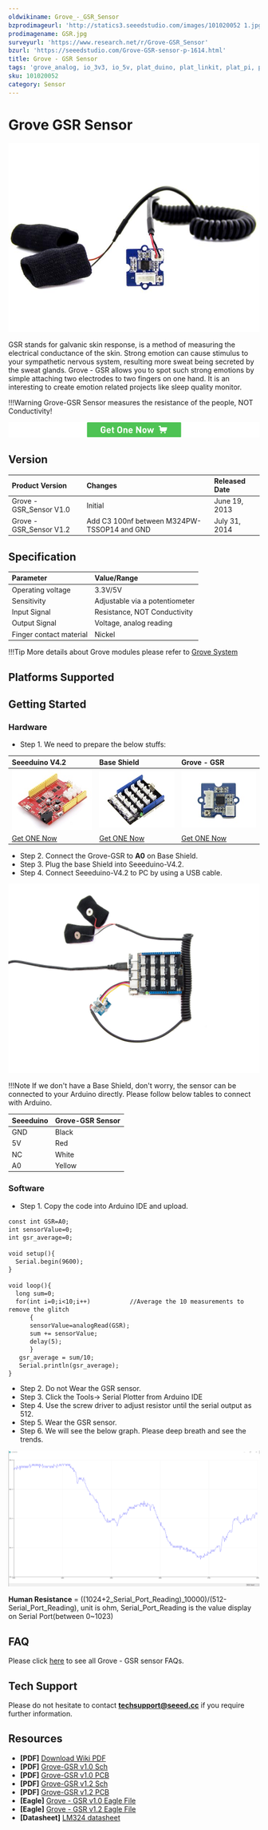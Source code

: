 ```yaml
---
oldwikiname: Grove_-_GSR_Sensor
bzprodimageurl: 'http://statics3.seeedstudio.com/images/101020052 1.jpg'
prodimagename: GSR.jpg
surveyurl: 'https://www.research.net/r/Grove-GSR_Sensor'
bzurl: 'https://seeedstudio.com/Grove-GSR-sensor-p-1614.html'
title: Grove - GSR Sensor
tags: 'grove_analog, io_3v3, io_5v, plat_duino, plat_linkit, plat_pi, plat_bbg'
sku: 101020052
category: Sensor
---
```


# Grove GSR Sensor

![](https://raw.githubusercontent.com/SeeedDocument/Grove-GSR_Sensor/master/img/GSR.jpg)

GSR stands for galvanic skin response, is a method of measuring the electrical conductance of the skin. Strong emotion can cause stimulus to your sympathetic nervous system, resulting more sweat being secreted by the sweat glands. Grove - GSR allows you to spot such strong emotions by simple attaching two electrodes to two fingers on one hand. It is an interesting to create emotion related projects like sleep quality monitor.

!!!Warning Grove-GSR Sensor measures the resistance of the people, NOT Conductivity!

[![](https://raw.githubusercontent.com/SeeedDocument/common/master/Get_One_Now_Banner.png)](http://www.seeedstudio.com/Grove-GSR-sensor-p-1614.html)

## Version

| Product Version | Changes | Released Date |
| :--- | :--- | :--- |
| Grove - GSR\_Sensor V1.0 | Initial | June 19, 2013 |
| Grove - GSR\_Sensor V1.2 | Add C3 100nf between M324PW-TSSOP14 and GND | July 31, 2014 |

## Specification

| Parameter | Value/Range |
| :--- | :--- |
| Operating voltage | 3.3V/5V |
| Sensitivity | Adjustable via a potentiometer |
| Input Signal | Resistance, NOT Conductivity |
| Output Signal | Voltage, analog reading |
| Finger contact material | Nickel |

!!!Tip More details about Grove modules please refer to [Grove System](http://wiki.seeed.cc/Grove_System/)

## Platforms Supported

## Getting Started

### Hardware

* Step 1. We need to prepare the below stuffs:

| Seeeduino V4.2 | Base Shield | Grove - GSR |
| :--- | :--- | :--- |
| ![enter image description here](https://raw.githubusercontent.com/SeeedDocument/Grove_Light_Sensor/master/images/gs_1.jpg) | ![enter image description here](https://raw.githubusercontent.com/SeeedDocument/Grove_Light_Sensor/master/images/gs_4.jpg) | ![enter image description here](https://github.com/SeeedDocument/Grove-GSR_Sensor/raw/master/img/Grove-GSR_s.jpg) |
| [Get ONE Now](http://www.seeedstudio.com/Seeeduino-V4.2-p-2517.html) | [Get ONE Now](https://www.seeedstudio.com/Base-Shield-V2-p-1378.html) | [Get ONE Now](https://www.seeedstudio.com/Grove-GSR-sensor-p-1614.html) |

* Step 2. Connect the Grove-GSR to **A0** on Base Shield.
* Step 3. Plug the base Shield into Seeeduino-V4.2.
* Step 4. Connect Seeeduino-V4.2 to PC by using a USB cable.

![](https://github.com/SeeedDocument/Grove-GSR_Sensor/raw/master/img/Hardware_connection.jpg)

!!!Note If we don't have a Base Shield, don't worry, the sensor can be connected to your Arduino directly. Please follow below tables to connect with Arduino.

| Seeeduino | Grove-GSR Sensor |
| :--- | :--- |
| GND | Black |
| 5V | Red |
| NC | White |
| A0 | Yellow |

### Software

* Step 1. Copy the code into Arduino IDE and upload.

```text
const int GSR=A0;
int sensorValue=0;
int gsr_average=0;

void setup(){
  Serial.begin(9600);
}

void loop(){
  long sum=0;
  for(int i=0;i<10;i++)           //Average the 10 measurements to remove the glitch
      {
      sensorValue=analogRead(GSR);
      sum += sensorValue;
      delay(5);
      }
   gsr_average = sum/10;
   Serial.println(gsr_average);
}
```

* Step 2. Do not Wear the GSR sensor.
* Step 3. Click the Tools-&gt; Serial Plotter from Arduino IDE
* Step 4. Use the screw driver to adjust resistor until the serial output as 512.
* Step 5. Wear the GSR sensor.
* Step 6. We will see the below graph. Please deep breath and see the trends.  

![](https://github.com/SeeedDocument/Grove-GSR_Sensor/raw/master/img/Grove-GSR_Result.png)

**Human Resistance** = \(\(1024+2_Serial\_Port\_Reading\)_10000\)/\(512-Serial\_Port\_Reading\), unit is ohm, Serial\_Port\_Reading is the value display on Serial Port\(between 0~1023\)

## FAQ

Please click [here](http://support.seeedstudio.com/knowledgebase/articles/1827199-grove-gsr-sensor-sku-101020052) to see all Grove - GSR sensor FAQs.

## Tech Support

Please do not hesitate to contact **techsupport@seeed.cc** if you require further information.

## Resources

* **\[PDF\]** [Download Wiki PDF](https://github.com/SeeedDocument/Grove-GSR_Sensor/raw/master/res/Grove-GSR_Sensor_WiKi.pdf)
* **\[PDF\]** [Grove-GSR v1.0 Sch](https://github.com/SeeedDocument/Grove-GSR_Sensor/raw/master/res/Grove%20-%20GSR%20v1.0%20SCH.pdf)
* **\[PDF\]** [Grove-GSR v1.0 PCB](https://github.com/SeeedDocument/Grove-GSR_Sensor/raw/master/res/Grove%20-%20GSR%20v1.0%20PCB.pdf)
* **\[PDF\]** [Grove-GSR v1.2 Sch](https://github.com/SeeedDocument/Grove-GSR_Sensor/raw/master/res/Grove%20-%20GSR_v1.2_SCH.pdf)
* **\[PDF\]** [Grove-GSR v1.2 PCB](https://github.com/SeeedDocument/Grove-GSR_Sensor/raw/master/res/Grove%20-%20GSR_v1.2_PCB.pdf)
* **\[Eagle\]** [Grove - GSR v1.0 Eagle File](https://github.com/SeeedDocument/Grove-GSR_Sensor/raw/master/res/Grove-GSR_Eagle_File_V1.0.zip)
* **\[Eagle\]** [Grove - GSR v1.2 Eagle File](https://github.com/SeeedDocument/Grove-GSR_Sensor/raw/master/res/Grove-GSR_Eagle_File_V1.2.zip)
* **\[Datasheet\]** [LM324 datasheet](https://raw.githubusercontent.com/SeeedDocument/Grove-GSR_Sensor/master/res/Lm324.pdf)

